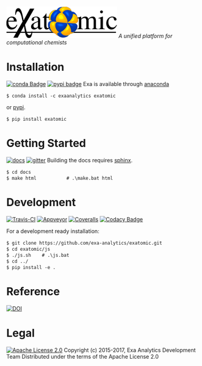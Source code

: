 [![exatomic logo](docs/source/static/logo.png)](https://exa-analytics.github.io)
*A unified platform for computational chemists*


# Installation
[![conda Badge](https://anaconda.org/exaanalytics/exatomic/badges/installer/conda.svg)](https://conda.anaconda.org/exaanalytics)
[![pypi badge](https://badge.fury.io/py/exatomic.svg)](https://badge.fury.io/py/exatomic)
Exa is available through [anaconda](https://www.continuum.io/downloads)

    $ conda install -c exaanalytics exatomic

or [pypi](https://pypi.python.org/pypi).

    $ pip install exatomic


# Getting Started
[![docs](https://readthedocs.org/projects/exatomic/badge/?version=latest)](https://exa-analytics.github.io/exatomic/)
[![gitter](https://badges.gitter.im/exa-analytics/exatomic.svg)](https://gitter.im/exa-analytics/exatomic)
Building the docs requires [sphinx](http://www.sphinx-doc.org/en/stable).

    $ cd docs
    $ make html           # .\make.bat html


# Development
[![Travis-CI](https://travis-ci.org/exa-analytics/exatomic.svg?branch=master)](https://travis-ci.org/exa-analytics/exatomic)
[![Appveyor](https://ci.appveyor.com/api/projects/status/5palls4vcdipkv00/branch/master?svg=true)](https://ci.appveyor.com/project/avmarchenko/exatomic/branch/master)
[![Coveralls](https://coveralls.io/repos/github/exa-analytics/exatomic/badge.svg)](https://coveralls.io/github/exa-analytics/exatomic)
[![Codacy Badge](https://api.codacy.com/project/badge/Grade/ac0112a9a8b9496e8b74f0ab618386ce)](https://www.codacy.com/app/alexvmarch/exatomic?utm_source=github.com&amp;utm_medium=referral&amp;utm_content=avmarchenko/exatomic&amp;utm_campaign=Badge_Grade)

For a development ready installation:

    $ git clone https://github.com/exa-analytics/exatomic.git
    $ cd exatomic/js
    $ ./js.sh    # .\js.bat
    $ cd ../
    $ pip install -e .


# Reference
[![DOI](https://zenodo.org/badge/49284471.svg)](https://zenodo.org/badge/latestdoi/49284471)


# Legal
[![Apache License 2.0](http://img.shields.io/:license-apache-blue.svg?style=flat-square)](http://www.apache.org/licenses/LICENSE-2.0)
Copyright (c) 2015-2017, Exa Analytics Development Team
Distributed under the terms of the Apache License 2.0
